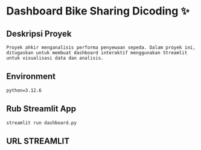 # Dashboard Bike Sharing Dicoding  ✨

## Deskripsi Proyek
```
Proyek ahkir menganalisis performa penyewaan sepeda. Dalam proyek ini, ditugaskan untuk membuat dashboard interaktif menggunakan Streamlit untuk visualisasi data dan analisis.
```

## Environment
```
python=3.12.6
```

## Rub Streamlit App
```
streamlit run dashboard.py
```

## URL STREAMLIT
```

```
